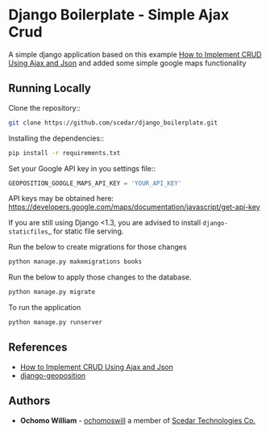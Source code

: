 # Django Boilerplate - Simple Ajax Crud

A simple django application based on this example [How to Implement CRUD Using Ajax and Json](https://simpleisbetterthancomplex.com/tutorial/2016/11/15/how-to-implement-a-crud-using-ajax-and-json.html)
and added some simple google maps functionality

## Running Locally

Clone the repository::

```bash
git clone https://github.com/scedar/django_boilerplate.git
```

Installing the dependencies::

```bash
pip install -r requirements.txt
```

Set your Google API key in you settings file::

``` python
GEOPOSITION_GOOGLE_MAPS_API_KEY = 'YOUR_API_KEY'
```

API keys may be obtained here: https://developers.google.com/maps/documentation/javascript/get-api-key

If you are still using Django <1.3, you are advised to install `django-staticfiles`_ for static file serving.

Run the below to create migrations for those changes
```bash
python manage.py makemigrations books
```

Run the below to apply those changes to the database.
```bash
python manage.py migrate
```

To run the application
```bash
python manage.py runserver
```


## References

* [How to Implement CRUD Using Ajax and Json](https://simpleisbetterthancomplex.com/tutorial/2016/11/15/how-to-implement-a-crud-using-ajax-and-json.html)
* [django-geoposition](https://github.com/philippbosch/django-geoposition)


## Authors

* **Ochomo William** - [ochomoswill](https://ochomoswill.github.io/) a member of [Scedar Technologies Co.](https://scedar.bitbucket.io/)


